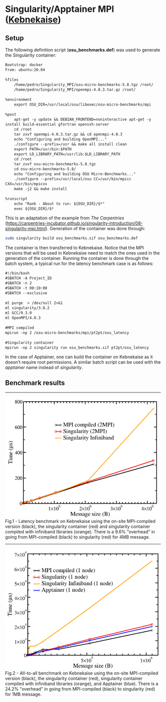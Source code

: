 # Singularity/Apptainer MPI ([Kebnekaise](https://www.hpc2n.umu.se/resources/hardware/kebnekaise))

## Setup 

The following definition script (**osu_benchmarks.def**) was used to
generate the Singularity container:

``` singularity
Bootstrap: docker
From: ubuntu:20.04

%files
    /home/pedro/Singularity_MPI/osu-micro-benchmarks-5.8.tgz /root/
    /home/pedro/Singularity_MPI/openmpi-4.0.3.tar.gz /root/

%environment
    export OSU_DIR=/usr/local/osu/libexec/osu-micro-benchmarks/mpi

%post
    apt-get -y update && DEBIAN_FRONTEND=noninteractive apt-get -y install build-essential gfortran openssh-server
    cd /root
    tar zxvf openmpi-4.0.3.tar.gz && cd openmpi-4.0.3
    echo "Configuring and building OpenMPI..."
    ./configure --prefix=/usr && make all install clean
    export PATH=/usr/bin:$PATH
    export LD_LIBRARY_PATH=/usr/lib:$LD_LIBRARY_PATH
    cd /root
    tar zxvf osu-micro-benchmarks-5.8.tgz
    cd osu-micro-benchmarks-5.8/
    echo "Configuring and building OSU Micro-Benchmarks..."
    ./configure --prefix=/usr/local/osu CC=/usr/bin/mpicc CXX=/usr/bin/mpicxx
    make -j2 && make install

%runscript
    echo "Rank - About to run: ${OSU_DIR}/$*"
    exec ${OSU_DIR}/$*
```

This is an adaptation of the example from *The Carpentries*
(https://carpentries-incubator.github.io/singularity-introduction/08-singularity-mpi.html).
Generation of the container was done through:

``` bash
sudo singularity build osu_benchmarks.sif osu_benchmarks.def 
```

The container is then transferred to Kebnekaise. Notice that the MPI
versions that will be used in Kebnekaise need to match the ones used
in the generation of the container. Running the container is done 
through the batch system, a typical run for the latency benchmark
case is as follows:

``` slurm
#!/bin/bash
#SBATCH -A Project_ID
#SBATCH -n 2
#SBATCH -t 00:10:00
#SBATCH --exclusive

ml purge  > /dev/null 2>&1
ml singularity/3.8.2
ml GCC/9.3.0
ml OpenMPI/4.0.3

#MPI compiled
mpirun -np 2 /osu-micro-benchmarks/mpi/pt2pt/osu_latency

#Singularity container
mpirun -np 2 singularity run osu_benchmarks.sif pt2pt/osu_latency
```

In the case of Apptainer, one can build the container on Kebnekaise as it
doesn't require root permissions. A similar batch script can be used with the
*apptainer* name instead of *singularity*. 

## Benchmark results

---

![](./images/osu1.png)
Fig.1 - Latency benchmark on Kebnekaise using the on-site MPI-compiled version (black), the singularity container (red) and singularity container compiled with infiniband libraries (orange). There is a 9.6% "overhead" in going from MPI-compiled (black) to singularity (red) for 4MB message.

---

![](./images/osu2.png)
Fig.2 - All-to-all benchmark on Kebnekaise using the on-site MPI-compiled version (black), the singularity container (red), singularity container compiled with infiniband libraries (orange), and Apptainer (blue). There is a 24.2% "overhead" in going from MPI-compiled (black) to singularity (red) for 1MB message.


